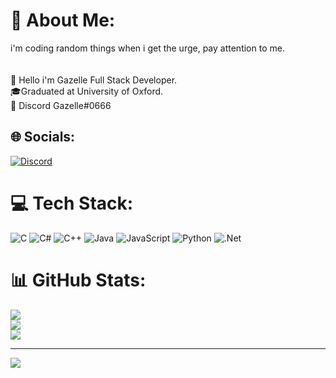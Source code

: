 # 💫 About Me:
i'm coding random things when i get the urge, pay attention to me.<br><br><br>👋 Hello i'm Gazelle Full Stack Developer.<br>🎓Graduated at University of Oxford.<br>💬 Discord Gazelle#0666


## 🌐 Socials:
[![Discord](https://img.shields.io/badge/Discord-%237289DA.svg?logo=discord&logoColor=white)](https://discord.gg/Gazelle#0666) 

# 💻 Tech Stack:
![C](https://img.shields.io/badge/c-%2300599C.svg?style=flat&logo=c&logoColor=white) ![C#](https://img.shields.io/badge/c%23-%23239120.svg?style=flat&logo=c-sharp&logoColor=white) ![C++](https://img.shields.io/badge/c++-%2300599C.svg?style=flat&logo=c%2B%2B&logoColor=white) ![Java](https://img.shields.io/badge/java-%23ED8B00.svg?style=flat&logo=java&logoColor=white) ![JavaScript](https://img.shields.io/badge/javascript-%23323330.svg?style=flat&logo=javascript&logoColor=%23F7DF1E) ![Python](https://img.shields.io/badge/python-3670A0?style=flat&logo=python&logoColor=ffdd54) ![.Net](https://img.shields.io/badge/.NET-5C2D91?style=flat&logo=.net&logoColor=white)
# 📊 GitHub Stats:
![](https://github-readme-stats.vercel.app/api?username=GGazelle&theme=dark&hide_border=true&include_all_commits=false&count_private=false)<br/>
![](https://github-readme-streak-stats.herokuapp.com/?user=GGazelle&theme=dark&hide_border=true)<br/>
![](https://github-readme-stats.vercel.app/api/top-langs/?username=GGazelle&theme=dark&hide_border=true&include_all_commits=false&count_private=false&layout=compact)

---
[![](https://visitcount.itsvg.in/api?id=GGazelle&icon=0&color=0)](https://visitcount.itsvg.in)

<!-- Proudly created with GPRM ( https://gprm.itsvg.in )

